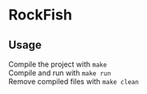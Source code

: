# RockFish

## Usage

Compile the project with ```make``` <br>
Compile and run with ```make run``` <br>
Remove compiled files with ```make clean```